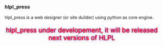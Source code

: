 
### hlpl_press 
<p style="font-size:14px;">hlpl_press is a web designer (or site duilder) using python as core engine.</p>

<p style="font-size:21px;color:red;text-align:center;text-shadow: 0 0 1.5px #ff0000, 0 0 5px #0000ff;">hlpl_press under developement, it will be released next versions of HLPL</p>
